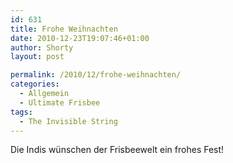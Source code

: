 ```yaml
---
id: 631
title: Frohe Weihnachten
date: 2010-12-23T19:07:46+01:00
author: Shorty
layout: post

permalink: /2010/12/frohe-weihnachten/
categories:
  - Allgemein
  - Ultimate Frisbee
tags:
  - The Invisible String
---
```

Die Indis wünschen der Frisbeewelt ein frohes Fest!